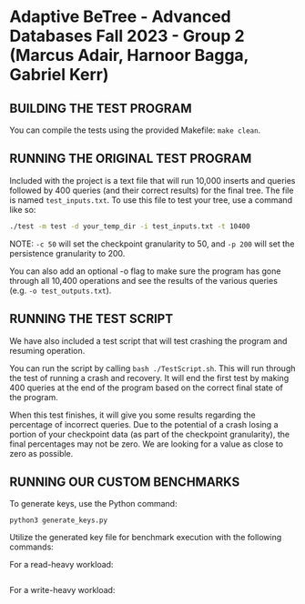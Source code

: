 # Adaptive BeTree - Advanced Databases Fall 2023 - Group 2 (Marcus Adair, Harnoor Bagga, Gabriel Kerr)




## BUILDING THE TEST PROGRAM


You can compile the tests using the provided Makefile: `make clean`.


## RUNNING THE ORIGINAL TEST PROGRAM

Included with the project is a text file that will run 10,000 inserts and queries followed by 400 queries (and their correct results) for the final tree. The file is named `test_inputs.txt`. To use this file to test your tree, use a command like so:

```bash
./test -m test -d your_temp_dir -i test_inputs.txt -t 10400
```

NOTE: `-c 50` will set the checkpoint granularity to 50, and `-p 200` will set the persistence granularity to 200.

You can also add an optional -o flag to make sure the program has gone through all 10,400 operations and see the results of the various queries (e.g. `-o test_outputs.txt`).

## RUNNING THE TEST SCRIPT

We have also included a test script that will test crashing the program and resuming operation.

You can run the script by calling `bash ./TestScript.sh`. This will run through the test of running a crash and recovery. It will end the first test by making 400 queries at the end of the program based on the correct final state of the program.

When this test finishes, it will give you some results regarding the percentage of incorrect queries. Due to the potential of a crash losing a portion of your checkpoint data (as part of the checkpoint granularity), the final percentages may not be zero. We are looking for a value as close to zero as possible.


## RUNNING OUR CUSTOM BENCHMARKS

To generate keys, use the Python command:

```
python3 generate_keys.py
```

Utilize the generated key file for benchmark execution with the following commands:

For a read-heavy workload: 
```./testing_reads -m benchmark-queries -d tmpdir
```
For a write-heavy workload:
```./testing_writes -m benchmark-upserts -d tmpdir
```
